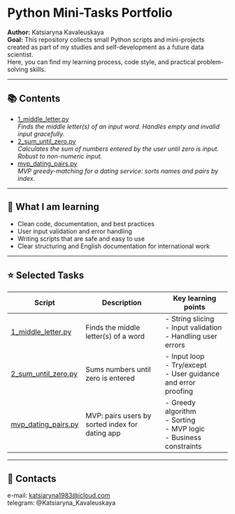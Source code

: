 # Python Mini-Tasks Portfolio

**Author:** Katsiaryna Kavaleuskaya  
**Goal:** This repository collects small Python scripts and mini-projects created as part of my studies and self-development as a future data scientist.  
Here, you can find my learning process, code style, and practical problem-solving skills.

---

## 📚 Contents

- [1_middle_letter.py](./1_middle_letter.py)  
  *Finds the middle letter(s) of an input word. Handles empty and invalid input gracefully.*
- [2_sum_until_zero.py](./2_sum_until_zero.py)  
  *Calculates the sum of numbers entered by the user until zero is input. Robust to non-numeric input.*
- [mvp_dating_pairs.py](./mvp_dating_pairs.py)  
  *MVP greedy-matching for a dating service: sorts names and pairs by index.*

---

## 🌱 What I am learning

- Clean code, documentation, and best practices
- User input validation and error handling
- Writing scripts that are safe and easy to use
- Clear structuring and English documentation for international work

---

## ⭐ Selected Tasks

| Script                                   | Description                              | Key learning points                                             |
|-------------------------------------------|------------------------------------------|----------------------------------------------------------------|
| [1_middle_letter.py](./1_middle_letter.py)   | Finds the middle letter(s) of a word      | - String slicing<br>- Input validation<br>- Handling user errors|
| [2_sum_until_zero.py](./2_sum_until_zero.py) | Sums numbers until zero is entered        | - Input loop<br>- Try/except<br>- User guidance and error proofing|
| [mvp_dating_pairs.py](./mvp_dating_pairs.py) | MVP: pairs users by sorted index for dating app | - Greedy algorithm<br>- Sorting<br>- MVP logic<br>- Business constraints|

---

## 🔗 Contacts

e-mail:  katsiaryna1983@icloud.com  
telegram: @Katsiaryna_Kavaleuskaya

